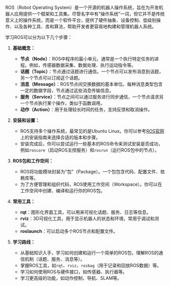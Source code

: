 ROS（Robot Operating System）是一个开源的机器人操作系统，旨在为开发机器人应用提供一个框架和工具集。尽管名字中有“操作系统”一词，但它并不是传统意义上的操作系统，而是一个软件平台，提供了硬件抽象、设备控制、低级别操作、以及各种工具、库和算法，帮助开发者更容易地构建和管理机器人系统。

学习ROS可以分为以下几个步骤：

1. **基础概念：**
   - **节点（Node）**：ROS中程序的最小单元，通常是一个执行特定任务的进程。例如，传感器数据采集、数据处理、执行运动指令等。
   - **话题（Topic）**：节点通过话题进行通信。一个节点可以发布消息到话题，另一个节点可以订阅这个话题。
   - **消息（Message）**：ROS节点间交换数据的基本单位。每种消息类型包含一定的数据字段，节点通过这些消息传输信息。
   - **服务（Service）**：节点之间可以通过服务进行同步通信，一个节点请求另一个节点执行某个操作，类似于函数调用。
   - **动作（Action）**：用于处理较长时间的任务，支持反馈和取消操作。

2. **安装和设置：**
   - ROS支持多个操作系统，最常见的是Ubuntu Linux。你可以参考[ROS官网](https://www.ros.org/)上的安装指南来选择合适的版本和步骤。
   - 安装完成后，你可以尝试运行一些基本的ROS命令来测试安装是否成功，例如`roscore`（启动ROS主控服务）和`rosrun`（运行ROS包中的节点）。

3. **ROS包和工作空间：**
   - ROS将功能模块封装为“包”（Package）。一个包包含代码、配置文件、依赖库等。
   - 为了方便管理和组织代码，ROS使用工作空间（Workspace）。你可以在工作空间中创建、编译和运行你的ROS包。

4. **常用工具：**
   - **rqt**：图形化界面工具，可以用来可视化话题、服务、日志等信息。
   - **rviz**：3D可视化工具，用于显示机器人的状态和环境，常用于调试和测试。
   - **roslaunch**：可以启动多个ROS节点和配置文件。

5. **学习路线：**
   - 从基础知识入手，学习如何创建和运行一个简单的ROS包，理解ROS的通信机制（话题、服务、消息等）。
   - 掌握ROS工具，如`rqt`、`rviz`、`rosbag`（用于记录和回放ROS数据）等。
   - 学习如何使用ROS与硬件接口，如传感器、执行器等。
   - 学习更高级的功能，如动作控制、导航、SLAM等。
